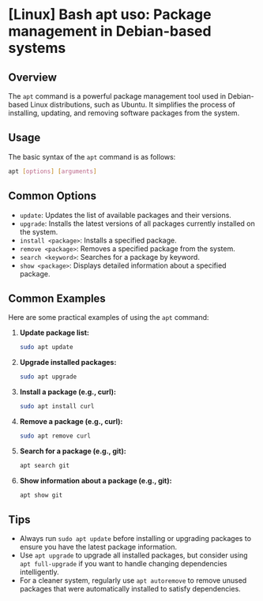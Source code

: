 # [Linux] Bash apt uso: Package management in Debian-based systems

## Overview
The `apt` command is a powerful package management tool used in Debian-based Linux distributions, such as Ubuntu. It simplifies the process of installing, updating, and removing software packages from the system.

## Usage
The basic syntax of the `apt` command is as follows:

```bash
apt [options] [arguments]
```

## Common Options
- `update`: Updates the list of available packages and their versions.
- `upgrade`: Installs the latest versions of all packages currently installed on the system.
- `install <package>`: Installs a specified package.
- `remove <package>`: Removes a specified package from the system.
- `search <keyword>`: Searches for a package by keyword.
- `show <package>`: Displays detailed information about a specified package.

## Common Examples
Here are some practical examples of using the `apt` command:

1. **Update package list:**
   ```bash
   sudo apt update
   ```

2. **Upgrade installed packages:**
   ```bash
   sudo apt upgrade
   ```

3. **Install a package (e.g., curl):**
   ```bash
   sudo apt install curl
   ```

4. **Remove a package (e.g., curl):**
   ```bash
   sudo apt remove curl
   ```

5. **Search for a package (e.g., git):**
   ```bash
   apt search git
   ```

6. **Show information about a package (e.g., git):**
   ```bash
   apt show git
   ```

## Tips
- Always run `sudo apt update` before installing or upgrading packages to ensure you have the latest package information.
- Use `apt upgrade` to upgrade all installed packages, but consider using `apt full-upgrade` if you want to handle changing dependencies intelligently.
- For a cleaner system, regularly use `apt autoremove` to remove unused packages that were automatically installed to satisfy dependencies.